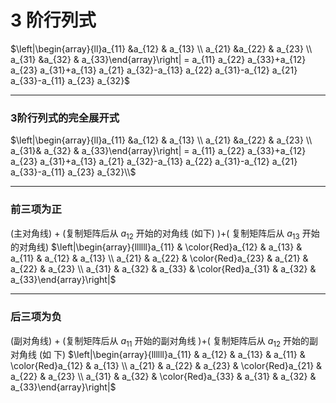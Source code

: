 # 3 阶行列式

 $\left|\begin{array}{ll}a_{11} &a_{12} & a_{13} \\ a_{21} &a_{22} & a_{23} \\ a_{31} &a_{32} & a_{33}\end{array}\right| = a_{11} a_{22} a_{33}+a_{12} a_{23} a_{31}+a_{13} a_{21} a_{32}-a_{13} a_{22} a_{31}-a_{12} a_{21} a_{33}-a_{11} a_{23} a_{32}$ 

---
### 3阶行列式的完全展开式
 $\left|\begin{array}{ll}a_{11} &a_{12} & a_{13} \\ a_{21} &a_{22} & a_{23} \\ a_{31}& a_{32} & a_{33}\end{array}\right| = a_{11} a_{22} a_{33}+a_{12} a_{23} a_{31}+a_{13} a_{21} a_{32}-a_{13} a_{22} a_{31}-a_{12} a_{21} a_{33}-a_{11} a_{23} a_{32}\\$

---
### 前三项为正

(主对角线) + (复制矩阵后从  $a_{12}$  开始的对角线 (如下)  )$+\left(\right.$  复制矩阵后从  $a_{13}$  开始的对角线)
 $\left|\begin{array}{llllll}a_{11} & \color{Red}a_{12} & a_{13} & a_{11} & a_{12} & a_{13} \\ a_{21} & a_{22} & \color{Red}a_{23} & a_{21} & a_{22} & a_{23} \\ a_{31} & a_{32} & a_{33} & \color{Red}a_{31} & a_{32} & a_{33}\end{array}\right|$ 
 
 ---
### 后三项为负
(副对角线) + (复制矩阵后从  $a_{11}$  开始的副对角线  )+$\left(\right.$  复制矩阵后从  $a_{12}$  开始的副对角线 (如 下)
 $\left|\begin{array}{llllll}a_{11} & a_{12} & a_{13} & a_{11} & \color{Red}a_{12} & a_{13} \\ a_{21} & a_{22} & a_{23} & \color{Red}a_{21} & a_{22} & a_{23} \\ a_{31} & a_{32} & \color{Red}a_{33} & a_{31} & a_{32} & a_{33}\end{array}\right|$ 
